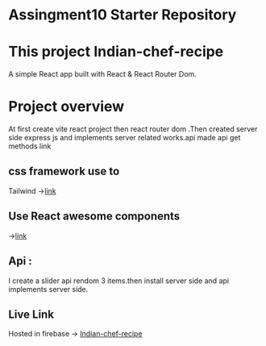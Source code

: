# Assingment10 Starter Repository

# This project Indian-chef-recipe

A simple React app built with React & React Router Dom.

# Project overview

At first create vite react project then react router dom .Then created server side express js and implements server related works.api made api get methods link

## css framework use to

Tailwind ->[link](https://tailwindcss.com/)

## Use React awesome components

->[link](https://heroicons.com/)

## Api :

I create a slider api rendom 3 items.then install server side and api implements server side.

## Live Link

Hosted in firebase -> [Indian-chef-recipe]()

